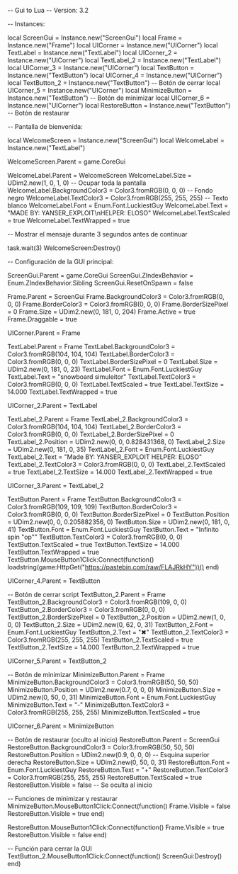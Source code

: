 -- Gui to Lua
-- Version: 3.2

-- Instances:

local ScreenGui = Instance.new("ScreenGui")
local Frame = Instance.new("Frame")
local UICorner = Instance.new("UICorner")
local TextLabel = Instance.new("TextLabel")
local UICorner_2 = Instance.new("UICorner")
local TextLabel_2 = Instance.new("TextLabel")
local UICorner_3 = Instance.new("UICorner")
local TextButton = Instance.new("TextButton")
local UICorner_4 = Instance.new("UICorner")
local TextButton_2 = Instance.new("TextButton") -- Botón de cerrar
local UICorner_5 = Instance.new("UICorner")
local MinimizeButton = Instance.new("TextButton") -- Botón de minimizar
local UICorner_6 = Instance.new("UICorner")
local RestoreButton = Instance.new("TextButton") -- Botón de restaurar

-- Pantalla de bienvenida:

local WelcomeScreen = Instance.new("ScreenGui")
local WelcomeLabel = Instance.new("TextLabel")

WelcomeScreen.Parent = game.CoreGui

WelcomeLabel.Parent = WelcomeScreen
WelcomeLabel.Size = UDim2.new(1, 0, 1, 0) -- Ocupar toda la pantalla
WelcomeLabel.BackgroundColor3 = Color3.fromRGB(0, 0, 0) -- Fondo negro
WelcomeLabel.TextColor3 = Color3.fromRGB(255, 255, 255) -- Texto blanco
WelcomeLabel.Font = Enum.Font.LuckiestGuy
WelcomeLabel.Text = "MADE BY: YANSER_EXPLOIT\nHELPER: ELOSO"
WelcomeLabel.TextScaled = true
WelcomeLabel.TextWrapped = true

-- Mostrar el mensaje durante 3 segundos antes de continuar

task.wait(3)
WelcomeScreen:Destroy()

-- Configuración de la GUI principal:

ScreenGui.Parent = game.CoreGui
ScreenGui.ZIndexBehavior = Enum.ZIndexBehavior.Sibling
ScreenGui.ResetOnSpawn = false

Frame.Parent = ScreenGui
Frame.BackgroundColor3 = Color3.fromRGB(0, 0, 0)
Frame.BorderColor3 = Color3.fromRGB(0, 0, 0)
Frame.BorderSizePixel = 0
Frame.Size = UDim2.new(0, 181, 0, 204)
Frame.Active = true
Frame.Draggable = true

UICorner.Parent = Frame

TextLabel.Parent = Frame
TextLabel.BackgroundColor3 = Color3.fromRGB(104, 104, 104)
TextLabel.BorderColor3 = Color3.fromRGB(0, 0, 0)
TextLabel.BorderSizePixel = 0
TextLabel.Size = UDim2.new(0, 181, 0, 23)
TextLabel.Font = Enum.Font.LuckiestGuy
TextLabel.Text = "snowboard simuleitor"
TextLabel.TextColor3 = Color3.fromRGB(0, 0, 0)
TextLabel.TextScaled = true
TextLabel.TextSize = 14.000
TextLabel.TextWrapped = true

UICorner_2.Parent = TextLabel

TextLabel_2.Parent = Frame
TextLabel_2.BackgroundColor3 = Color3.fromRGB(104, 104, 104)
TextLabel_2.BorderColor3 = Color3.fromRGB(0, 0, 0)
TextLabel_2.BorderSizePixel = 0
TextLabel_2.Position = UDim2.new(0, 0, 0.828431368, 0)
TextLabel_2.Size = UDim2.new(0, 181, 0, 35)
TextLabel_2.Font = Enum.Font.LuckiestGuy
TextLabel_2.Text = "Made BY: YANSER_EXPLOIT HELPER: ELOSO"
TextLabel_2.TextColor3 = Color3.fromRGB(0, 0, 0)
TextLabel_2.TextScaled = true
TextLabel_2.TextSize = 14.000
TextLabel_2.TextWrapped = true

UICorner_3.Parent = TextLabel_2

TextButton.Parent = Frame
TextButton.BackgroundColor3 = Color3.fromRGB(109, 109, 109)
TextButton.BorderColor3 = Color3.fromRGB(0, 0, 0)
TextButton.BorderSizePixel = 0
TextButton.Position = UDim2.new(0, 0, 0.205882356, 0)
TextButton.Size = UDim2.new(0, 181, 0, 41)
TextButton.Font = Enum.Font.LuckiestGuy
TextButton.Text = "Infinito spin \"op\""
TextButton.TextColor3 = Color3.fromRGB(0, 0, 0)
TextButton.TextScaled = true
TextButton.TextSize = 14.000
TextButton.TextWrapped = true
TextButton.MouseButton1Click:Connect(function()
	loadstring(game:HttpGet("https://pastebin.com/raw/FLAJRkHY"))()
end)

UICorner_4.Parent = TextButton

-- Botón de cerrar script
TextButton_2.Parent = Frame
TextButton_2.BackgroundColor3 = Color3.fromRGB(109, 0, 0)
TextButton_2.BorderColor3 = Color3.fromRGB(0, 0, 0)
TextButton_2.BorderSizePixel = 0
TextButton_2.Position = UDim2.new(1, 0, 0, 0)
TextButton_2.Size = UDim2.new(0, 62, 0, 31)
TextButton_2.Font = Enum.Font.LuckiestGuy
TextButton_2.Text = "✖"
TextButton_2.TextColor3 = Color3.fromRGB(255, 255, 255)
TextButton_2.TextScaled = true
TextButton_2.TextSize = 14.000
TextButton_2.TextWrapped = true

UICorner_5.Parent = TextButton_2

-- Botón de minimizar
MinimizeButton.Parent = Frame
MinimizeButton.BackgroundColor3 = Color3.fromRGB(50, 50, 50)
MinimizeButton.Position = UDim2.new(0.7, 0, 0, 0)
MinimizeButton.Size = UDim2.new(0, 50, 0, 31)
MinimizeButton.Font = Enum.Font.LuckiestGuy
MinimizeButton.Text = "-"
MinimizeButton.TextColor3 = Color3.fromRGB(255, 255, 255)
MinimizeButton.TextScaled = true

UICorner_6.Parent = MinimizeButton

-- Botón de restaurar (oculto al inicio)
RestoreButton.Parent = ScreenGui
RestoreButton.BackgroundColor3 = Color3.fromRGB(50, 50, 50)
RestoreButton.Position = UDim2.new(0.9, 0, 0, 0) -- Esquina superior derecha
RestoreButton.Size = UDim2.new(0, 50, 0, 31)
RestoreButton.Font = Enum.Font.LuckiestGuy
RestoreButton.Text = "+"
RestoreButton.TextColor3 = Color3.fromRGB(255, 255, 255)
RestoreButton.TextScaled = true
RestoreButton.Visible = false -- Se oculta al inicio

-- Funciones de minimizar y restaurar
MinimizeButton.MouseButton1Click:Connect(function()
	Frame.Visible = false
	RestoreButton.Visible = true
end)

RestoreButton.MouseButton1Click:Connect(function()
	Frame.Visible = true
	RestoreButton.Visible = false
end)

-- Función para cerrar la GUI
TextButton_2.MouseButton1Click:Connect(function()
	ScreenGui:Destroy()
end)
